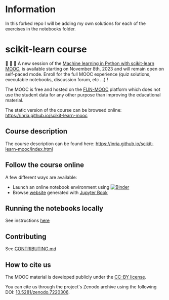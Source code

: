 # Information
In this forked repo I will be adding my own solutions for each of the exercises in the notebooks folder.

# scikit-learn course

📢 📢 📢 A new session of the [Machine learning in Python with scikit-learn
MOOC](https://www.fun-mooc.fr/en/courses/machine-learning-python-scikit-learn),
is available starting on November 8th, 2023 and will remain open on self-paced
mode. Enroll for the full MOOC experience (quiz solutions, executable
notebooks, discussion forum, etc ...) !

The MOOC is free and hosted on the [FUN-MOOC](https://fun-mooc.fr/) platform
which does not use the student data for any other purpose than improving the
educational material.

The static version of the course can be browsed online: https://inria.github.io/scikit-learn-mooc

## Course description

The course description can be found here:
https://inria.github.io/scikit-learn-mooc/index.html

## Follow the course online

A few different ways are available:
- Launch an online notebook environment using [![Binder](https://mybinder.org/badge_logo.svg)](
  https://mybinder.org/v2/gh/INRIA/scikit-learn-mooc/main?filepath=full-index.ipynb)
- Browse [website](https://inria.github.io/scikit-learn-mooc) generated with
  [Jupyter Book](https://jupyterbook.org/)

## Running the notebooks locally

See instructions [here](./local-install-instructions.md)

## Contributing

See [CONTRIBUTING.md](CONTRIBUTING.md)

## How to cite us

The MOOC material is developed publicly under the [CC-BY
license](https://github.com/INRIA/scikit-learn-mooc/blob/main/LICENSE).

You can cite us through the project's Zenodo archive using the following DOI:
[10.5281/zenodo.7220306](https://doi.org/10.5281/zenodo.7220306).
